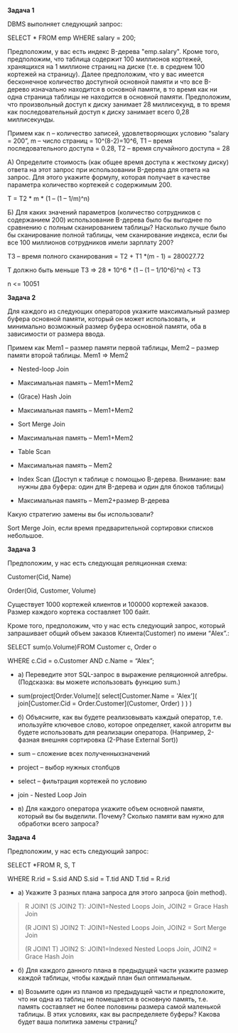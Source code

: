 **Задача 1**

DBMS выполняет следующий запрос:

SELECT \* FROM emp WHERE salary = 200;

Предположим, у вас есть индекс B-дерева "emp.salary". Кроме того,
предположим, что таблица содержит 100 миллионов кортежей, хранящихся на
1 миллионе страниц на диске (т.е. в среднем 100 кортежей на страницу).
Далее предположим, что у вас имеется бесконечное количество доступной
основной памяти и что все B-дерево изначально находится в основной
памяти, в то время как ни одна страница таблицы не находится в основной
памяти. Предположим, что произвольный доступ к диску занимает 28
миллисекунд, в то время как последовательный доступ к диску занимает
всего 0,28 миллисекунды.

Примем как n – количество записей, удовлетворяющих условию “salary =
200”, m – число страниц = 10\^(8-2)=10\^6, T1 – время последовательного
доступа = 0.28, T2 – время случайного доступа = 28

А) Определите стоимость (как общее время доступа к жесткому диску)
ответа на этот запрос при использовании B-дерева для ответа на запрос.
Для этого укажите формулу, которая получает в качестве параметра
количество кортежей с содержимым 200.

T = T2 \* m \* (1 – (1 – 1/m)\^n)

Б) Для каких значений параметров (количество сотрудников с содержанием
200) использование B-дерева было бы выгоднее по сравнению с полным
сканированием таблицы? Насколько лучше было бы сканирование полной
таблицы, чем сканирование индекса, если бы все 100 миллионов сотрудников
имели зарплату 200?

T3 – время полного сканирования = T2 + T1 \*(m - 1) = 280027.72

T должно быть меньше T3 =&gt; 28 \* 10\^6 \* (1 – (1 – 1/10\^6)\^n) &lt;
T3

n &lt;= 10051

**Задача 2**

Для каждого из следующих операторов укажите максимальный размер буфера
основной памяти, который он может использовать, и минимально возможный
размер буфера основной памяти, оба в зависимости от размера ввода.

Примем как Mem1 – размер памяти первой таблицы, Mem2 – размер памяти
второй таблицы. Mem1 =&gt; Mem2

-   Nested-loop Join

-   Максимальная память – Mem1+Mem2

-   (Grace) Hash Join

-   Максимальная память – Mem1+Mem2

-   Sort Merge Join

-   Максимальная память – Mem1+Mem2

-   Table Scan

-   Максимальная память – Mem2

-   Index Scan (Доступ к таблице с помощью B-дерева. Внимание: вам нужны
    два буфера: один для B-дерева и один для блоков таблицы)

-   Максимальная память – Mem2+размер B-дерева

Какую стратегию замены вы бы использовали?

Sort Merge Join, если время предварительной сортировки списков
небольшое.

**Задача 3**

Предположим, у нас есть следующая реляционная схема:

Customer(Cid, Name)

Order(Oid, Customer, Volume)

Существует 1000 кортежей клиентов и 100000 кортежей заказов. Размер
каждого кортежа составляет 100 байт.

Кроме того, предположим, что у нас есть следующий запрос, который
запрашивает общий объем заказов Клиента(Customer) по имени “Alex”.:

SELECT sum(o.Volume)FROM Customer c, Order o

WHERE c.Cid = o.Customer AND c.Name = “Alex”;

-   а) Переведите этот SQL-запрос в выражение реляционной алгебры.
    (Подсказка: вы можете использовать функцию sum.)

-   sum(project\[Order.Volume\]( select\[Customer.Name = 'Alex'\](
    join\[Customer.Cid = Order.Customer\](Customer, Order) ) ) )

-   б) Объясните, как вы будете реализовывать каждый оператор, т.е.
    ипользуйте ключевое слово, которое определяет, какой алгоритм вы
    будете использовать для реализации оператора. (Например, 2-фазная
    внешняя сортировка (2-Phase External Sort))

-   sum – сложение всех полученныхзначений

-   project – выбор нужных столбцов

-   select – фильтрация кортежей по условию

-   join - Nested Loop Join

-   в) Для каждого оператора укажите объем основной памяти, который вы
    бы выделили. Почему? Сколько памяти вам нужно для обработки всего
    запроса?

**Задача 4**

Предположим, у нас есть следующий запрос:

SELECT \*FROM R, S, T

WHERE R.rid = S.sid AND S.sid = T.tid AND T.tid = R.rid

-   а) Укажите 3 разных плана запроса для этого запроса (join method).

> R JOIN1 (S JOIN2 T): JOIN1=Nested Loops Join, JOIN2 = Grace Hash Join
>
> (R JOIN1 S) JOIN2 T: JOIN1=Nested Loops Join, JOIN2 = Sort Merge Join
>
> (R JOIN1 T) JOIN2 S: JOIN1=Indexed Nested Loops Join, JOIN2 = Grace
> Hash Join

-   б) Для каждого данного плана в предыдущей части укажите размер
    каждой таблицы, чтобы каждый план был оптимальным.

-   в) Возьмите один из планов из предыдущей части и предположите, что
    ни одна из таблиц не помещается в основную память, т.е. память
    составляет не более половины размера самой маленькой таблицы. В этих
    условиях, как вы распределяете буферы? Какова будет ваша политика
    замены страниц?

